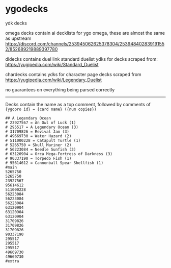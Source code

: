 # ygodecks
ydk decks

omega decks contain ai decklists for ygo omega, these are almost the same as upstream https://discord.com/channels/253945062625378304/253948402839191552/852689219889397780

dldecks contains duel link standard duelist ydks for decks scraped from: https://yugipedia.com/wiki/Standard_Duelist


chardecks contains ydks for character page decks scraped from https://yugipedia.com/wiki/Legendary_Duelist


no guarantees on everything being parsed correctly

----

Decks contain the name as a top comment, followed by comments of `{ygopro id} = {card name} ({num copies})`

```
## A Legendary Ocean
# 23927567 = An Owl of Luck (1)
# 295517 = A Legendary Ocean (3)
# 31709826 = Revival Jam (3)
# 49669730 = Water Hazard (2)
# 511000228 = Catapult Turtle (1)
# 5265750 = Skull Mariner (2)
# 56223084 = Needle Sunfish (3)
# 63120904 = Orca Mega-Fortress of Darkness (3)
# 90337190 = Torpedo Fish (1)
# 95614612 = Cannonball Spear Shellfish (1)
#main
5265750
5265750
23927567
95614612
511000228
56223084
56223084
56223084
63120904
63120904
63120904
31709826
31709826
31709826
90337190
295517
295517
295517
49669730
49669730
#extra
```

